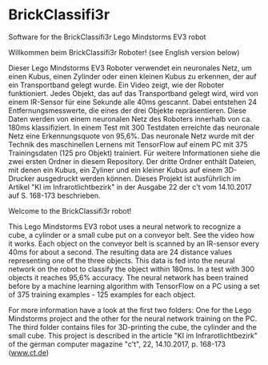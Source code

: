 # BrickClassifi3r
Software for the BrickClassifi3r Lego Mindstorms EV3 robot

Willkommen beim BrickClassifi3r Roboter!
(see English version below)

Dieser Lego Mindstorms EV3 Roboter verwendet ein neuronales Netz, um einen Kubus, einen Zylinder oder einen kleinen Kubus
zu erkennen, der auf ein Transportband gelegt wurde. Ein Video zeigt, wie der Roboter funktioniert. Jedes Objekt, das 
auf das Transportband gelegt wird, wird von einem IR-Sensor für eine Sekunde alle 40ms gescannt. 
Dabei entstehen 24 Entfernungsmesswerte, die eines der drei Objekte repräsentieren.  Diese Daten werden
von einem neuronalen Netz des Roboters innerhalb von ca. 180ms klassifiziert. 
In einem Test mit 300 Testdaten erreichte das neuronale Netz eine Erkennungsquote von 95,6%.
Das neuronale Netz wurde mit der Technik des maschinellen Lernens mit TensorFlow auf einem PC mit 375 Trainingsdaten 
(125 pro Objekt) trainiert. 
Für weitere Informationen siehe die zwei ersten Ordner in diesem Repository.  Der dritte Ordner enthält Dateien,
mit denen ein Kubus, ein Zyliner und ein kleiner Kubus auf einem 3D-Drucker ausgedruckt werden können.
Dieses Projekt ist ausführlich im Artikel "KI im Infrarotlichtbezirk" in der Ausgabe 22 der c't vom 14.10.2017
auf S. 168-173 beschrieben.

Welcome to the BrickClassifi3r robot!

This Lego Mindstorms EV3 robot uses a neural network to recognize a cube, a cylinder or a small cube put on a conveyor belt. 
See the video how it works. Each object on the conveyor belt is scanned by an IR-sensor every 40ms for about a second. 
The resulting data are 24 distance values representing one of the three objects. 
This data is fed into the neural network on the robot to classify the object within 180ms.
In a test with 300 objects it reaches 95,6% accuracy.
The neural network has been trained before by a machine learning algorithm with TensorFlow on a PC using a set of 
375 training examples - 125 examples for each object. 
 
For more information have a look at the first two folders: One for the Lego Mindstorms project and the other
for the neural network training on the PC. The third folder contains files for 3D-printing the cube, the cylinder
and the small cube. 
This project is described in the article "KI im Infrarotlichtbezirk" of the german computer magazine "c't", 22, 14.10.2017,
p. 168-173 (www.ct.de)
